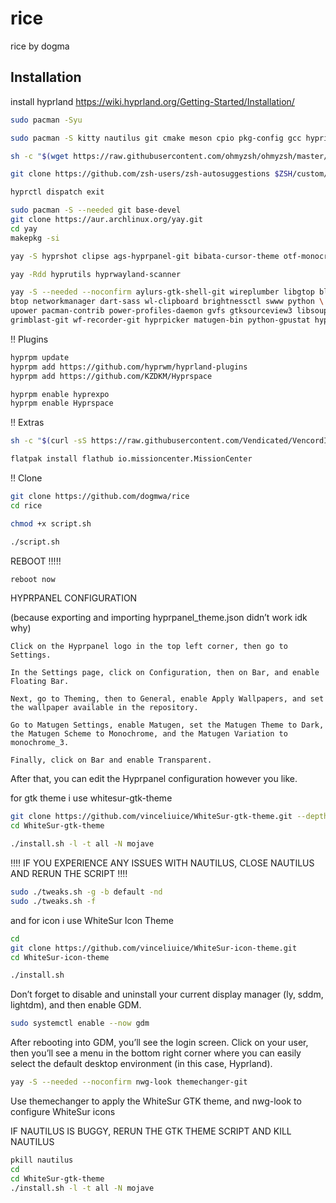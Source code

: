 # rice
rice by dogma

## Installation

install hyprland https://wiki.hyprland.org/Getting-Started/Installation/


```bash
sudo pacman -Syu
```

```bash
sudo pacman -S kitty nautilus git cmake meson cpio pkg-config gcc hypridle hyprlock fuzzel keepassxc flatpak discord zsh fastfetch firefox gdm --needed --noconfirm
```

```bash
sh -c "$(wget https://raw.githubusercontent.com/ohmyzsh/ohmyzsh/master/tools/install.sh -O -)"
```

```bash
git clone https://github.com/zsh-users/zsh-autosuggestions $ZSH/custom/plugins/zsh-autosuggestions
```

```bash
hyprctl dispatch exit
```

```bash
sudo pacman -S --needed git base-devel
git clone https://aur.archlinux.org/yay.git
cd yay
makepkg -si
```

```bash
yay -S hyprshot clipse ags-hyprpanel-git bibata-cursor-theme otf-monocraft --needed --noconfirm
```
```bash
yay -Rdd hyprutils hyprwayland-scanner
```
```bash
yay -S --needed --noconfirm aylurs-gtk-shell-git wireplumber libgtop bluez bluez-utils \
btop networkmanager dart-sass wl-clipboard brightnessctl swww python \
upower pacman-contrib power-profiles-daemon gvfs gtksourceview3 libsoup3 \
grimblast-git wf-recorder-git hyprpicker matugen-bin python-gpustat hyprsunset-git
```

!! Plugins

```bash
hyprpm update
hyprpm add https://github.com/hyprwm/hyprland-plugins
hyprpm add https://github.com/KZDKM/Hyprspace
```

```bash
hyprpm enable hyprexpo
hyprpm enable Hyprspace
```


!! Extras

```bash
sh -c "$(curl -sS https://raw.githubusercontent.com/Vendicated/VencordInstaller/main/install.sh)"
```
```bash
flatpak install flathub io.missioncenter.MissionCenter
```

!! Clone

```bash
git clone https://github.com/dogmwa/rice
cd rice
```
```bash
chmod +x script.sh
```
```bash
./script.sh
```

REBOOT !!!!!

```bash
reboot now
```


HYPRPANEL CONFIGURATION

(because exporting and importing hyprpanel_theme.json didn’t work idk why)

    Click on the Hyprpanel logo in the top left corner, then go to Settings.

    In the Settings page, click on Configuration, then on Bar, and enable Floating Bar.

    Next, go to Theming, then to General, enable Apply Wallpapers, and set the wallpaper available in the repository.

    Go to Matugen Settings, enable Matugen, set the Matugen Theme to Dark, the Matugen Scheme to Monochrome, and the Matugen Variation to monochrome_3.

    Finally, click on Bar and enable Transparent.

After that, you can edit the Hyprpanel configuration however you like.


for gtk theme i use whitesur-gtk-theme

```bash
git clone https://github.com/vinceliuice/WhiteSur-gtk-theme.git --depth=1
cd WhiteSur-gtk-theme
```

```bash
./install.sh -l -t all -N mojave
```

‼️‼️ IF YOU EXPERIENCE ANY ISSUES WITH NAUTILUS, CLOSE NAUTILUS AND RERUN THE SCRIPT ‼️‼️

```bash
sudo ./tweaks.sh -g -b default -nd
sudo ./tweaks.sh -f
```

and for icon i use WhiteSur Icon Theme

```bash
cd
git clone https://github.com/vinceliuice/WhiteSur-icon-theme.git
cd WhiteSur-icon-theme
```

```bash
./install.sh
```

Don’t forget to disable and uninstall your current display manager (ly, sddm, lightdm), and then enable GDM.

```bash
sudo systemctl enable --now gdm
```


After rebooting into GDM, you’ll see the login screen.
Click on your user, then you’ll see a menu in the bottom right corner where you can easily select the default desktop environment (in this case, Hyprland).



```bash
yay -S --needed --noconfirm nwg-look themechanger-git
```
Use themechanger to apply the WhiteSur GTK theme,
and nwg-look to configure WhiteSur icons

IF NAUTILUS IS BUGGY, RERUN THE GTK THEME SCRIPT AND KILL NAUTILUS

```bash
pkill nautilus
cd
cd WhiteSur-gtk-theme
./install.sh -l -t all -N mojave
```
